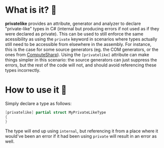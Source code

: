 # What is it? 🚀

**privatelike** provides an attribute, generator and analyzer to declare "private-like" types in C# (internal but producing errors if not used as if they were declared as private). This can be used to still enforce the same acessibility as using the `private` keyword in scenarios where types actually still need to be accessible from elsewhere in the assembly. For instance, this is the case for some source generators (eg. the COM generators, or the ones from [ComputeSharp](https://github.com/Sergio0694/ComputeSharp)). Using the `[privatelike]` attribute can make things simpler in this scenario: the source generators can just suppress the errors, but the rest of the code will not, and should avoid referencing these types incorrectly.

# How to use it 📖

Simply declare a type as follows:

```csharp
[privatelike] partial struct MyPrivateLikeType
{  
}
```

The type will end up using `internal`, but referencing it from a place where it would've been an error if it had been using `private` will result in an error as well.